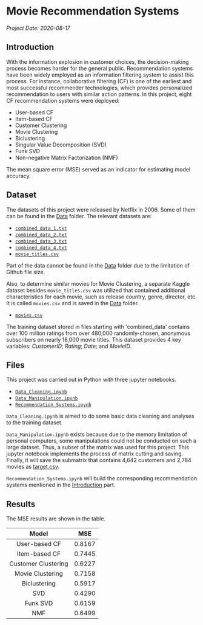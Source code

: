 # Movie Recommendation Systems

*Project Date: 2020-08-17*

## Introduction

With the information explosion in customer choices, the decision-making process becomes harder for the general public. Recommendation systems have been widely employed as an information filtering system to assist this process. For instance, collaborative filtering (CF) is one of the earliest and most successful recommender technologies, which provides personalized recommendation to users with similar action patterns. In this project, eight CF recommendation systems were deployed:

- User-based CF
- Item-based CF
- Customer Clustering 
- Movie Clustering
- Biclustering
- Singular Value Decomposition (SVD)
- Funk SVD
- Non-negative Matrix Factorization (NMF)

The mean square error (MSE) served as an indicator for estimating model accuracy. 

## Dataset

The datasets of this project were released by Netflix in 2006. Some of them can be found in the [Data](./Data) folder. The relevant datasets are:

- [`combined_data_1.txt`](https://www.kaggle.com/netflix-inc/netflix-prize-data)
- [`combined_data_2.txt`](https://www.kaggle.com/netflix-inc/netflix-prize-data)
- [`combined_data_3.txt`](https://www.kaggle.com/netflix-inc/netflix-prize-data)
- [`combined_data_4.txt`](https://www.kaggle.com/netflix-inc/netflix-prize-data)
- [`movie_titles.csv`](./Data/movie_titles.csv)

Part of the data cannot be found in the [Data](./Data) folder due to the limitation of Github file size.

Also, to determine similar movies for Movie Clustering, a separate Kaggle dataset besides `movie_titles.csv` was utilized that contained additional characteristics for each movie, such as release country, genre, director, etc. It is called `movies.csv` and is saved in the [Data](./Data) folder.

- [`movies.csv`](./Data/movies.csv)

The training dataset stored in files starting with 'combined_data' contains over 100 million ratings from over 480,000 randomly-chosen, anonymous subscribers on nearly 18,000 movie titles. This dataset provides 4 key variables: *CustomerID*; *Rating*; *Date*; and *MovieID*.

## Files

This project was carried out in Python with three jupyter notebooks.

- [`Data_Cleaning.ipynb`](./Data_Cleaning.ipynb)
- [`Data_Manipulation.ipynb`](./Data_Manipulation.ipynb)
- [`Recommendation_Systems.ipynb`](./Recommendation_Systems.ipynb)

`Data_Cleaning.ipynb` is aimed to do some basic data cleaning and analyses to the training dataset. 

`Data_Manipulation.ipynb` exists because due to the memory limitation of personal computers, some manipulations could not be conducted on such a large dataset. Thus, a subset of the matrix was used for this project. This jupyter notebook implements the process of matrix cutting and saving. Finally, it will save the submatrix that contains 4,642 customers and 2,784 movies as [target.csv](./Data/target.csv).

`Recommendation_Systems.ipynb` will build the corresponding recommendation systems mentioned in the [Introduction](https://github.com/Mingxuan-Yang/Movie-Recommendation-Systems#introduction) part.

## Results

The MSE results are shown in the table.

|Model|MSE|
|:---:|:-:|
|User-based CF|0.8167|
|Item-based CF|0.7445|
|Customer Clustering|0.6227|
|Movie Clustering|0.7158|
|Biclustering|0.5917|
|SVD|0.4290|
|Funk SVD|0.6159|
|NMF|0.6499|